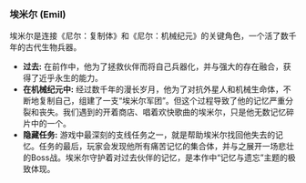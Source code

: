 ### 埃米尔 (Emil)

埃米尔是连接《尼尔：复制体》和《尼尔：机械纪元》的关键角色，一个活了数千年的古代生物兵器。

*   **过去:** 在前作中，他为了拯救伙伴而将自己兵器化，并与强大的存在融合，获得了近乎永生的能力。
*   **在机械纪元中:** 经过数千年的漫长岁月，他为了对抗外星人和机械生命体，不断地复制自己，组建了一支“埃米尔军团”。但这个过程导致了他的记忆严重分裂和丧失。我们遇到的开着商店、唱着欢快歌曲的埃米尔，只是他无数记忆碎片中的一个。
*   **隐藏任务:** 游戏中最深刻的支线任务之一，就是帮助埃米尔找回他失去的记忆。任务的最后，玩家会发现他所有痛苦记忆的集合体，并与之展开一场悲壮的Boss战。埃米尔守护着对过去伙伴的记忆，是本作中“记忆与遗忘”主题的极致体现。